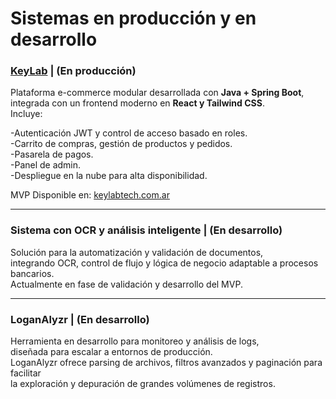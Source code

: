 # Sistemas en producción y en desarrollo

### **[KeyLab](https://keylabtech.com.ar/contact)** | (En producción) 
Plataforma e-commerce modular desarrollada con **Java + Spring Boot**,</br> 
integrada con un frontend moderno en **React y Tailwind CSS**.</br> 
Incluye:</br> 

  -Autenticación JWT y control de acceso basado en roles.</br>
  -Carrito de compras, gestión de productos y pedidos.</br>
  -Pasarela de pagos.</br>
  -Panel de admin.</br>
  -Despliegue en la nube para alta disponibilidad.</br>
  
MVP Disponible en: [keylabtech.com.ar](https://keylabtech.com.ar)

---
### **Sistema con OCR y análisis inteligente** | (En desarrollo)
Solución para la automatización y validación de documentos,</br> 
integrando OCR, control de flujo y lógica de negocio adaptable a procesos bancarios.</br>
Actualmente en fase de validación y desarrollo del MVP.

---
### **LoganAlyzr** | (En desarrollo)
Herramienta en desarrollo para monitoreo y análisis de logs, </br>
diseñada para escalar a entornos de producción.</br>
LoganAlyzr ofrece parsing de archivos, filtros avanzados y paginación para facilitar</br>
la exploración y depuración de grandes volúmenes de registros.</br>
